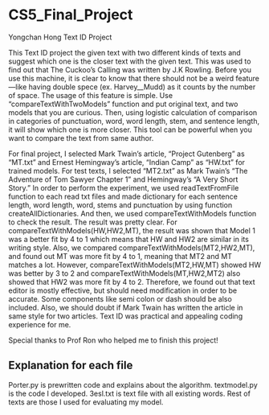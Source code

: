 # CS5_Final_Project

Yongchan Hong
Text ID Project

This Text ID project the given text with two different kinds of texts and suggest which one is the closer text with the given text. This was used to find out that The Cuckoo’s Calling was written by J.K Rowling. Before you use this machine, it is clear to know that there should not be a weird feature—like having double spece (ex. Harvey__Mudd) as it counts by the number of space. The usage of this feature is simple. Use “compareTextWithTwoModels” function and put original text, and two models that you are curious. Then, using logistic calculation of comparison in categories of punctuation, word, word length, stem, and sentence length, it will show which one is more closer. This tool can be powerful when you want to compare the text from same author. 

For final project, I selected Mark Twain’s article, “Project Gutenberg” as “MT.txt” and Ernest Hemingway’s article, “Indian Camp” as “HW.txt” for trained models. For test texts, I selected “MT2.txt” as Mark Twain’s “The Adventure of Tom Sawyer Chapter 1” and Hemingway’s “A Very Short Story.” In order to perform the experiment, we used readTextFromFile function to each read txt files and made dictionary for each sentence length, word length, word, stems and punctuation by using function createAllDictionaries. And then, we used compareTextWithModels function to check the result. The result was pretty clear. For compareTextWithModels(HW,HW2,MT), the result was shown that Model 1 was a better fit by 4 to 1 which means that HW and HW2 are similar in its writing style. Also,  we compared compareTextWithModels(MT2,HW2,MT), and found out MT was more fit by 4 to 1, meaning that MT2 and MT matches a lot. However, compareTextWithModels(MT2,HW,MT) showed HW was better by 3 to 2 and compareTextWithModels(MT,HW2,MT2) also showed that HW2 was more fit by 4 to 2. Therefore, we found out that text editor is mostly effective, but should need modification in order to be accurate. Some components like semi colon or dash should be also included. Also, we should doubt if Mark Twain has written the article in same style for two articles. Text ID was practical and appealing coding experience for me. 

Special thanks to Prof Ron who helped me to finish this project!

## Explanation for each file
Porter.py is prewritten code and explains about the algorithm.
textmodel.py is the code I developed.
3esl.txt is text file with all existing words.
Rest of texts are those I used for evaluating my model.
